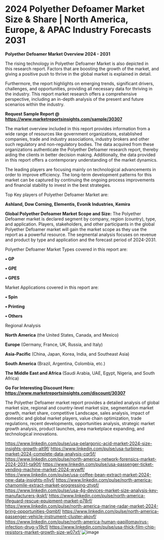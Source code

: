# 2024 Polyether Defoamer Market Size & Share | North America, Europe, & APAC Industry Forecasts 2031

<Strong> Polyether Defoamer Market Overview 2024 - 2031</strong>

The rising technology in Polyether Defoamer Market is also depicted in this research report. Factors that are boosting the growth of the market, and giving a positive push to thrive in the global market is explained in detail.

Furthermore, the report highlights on emerging trends, significant drivers, challenges, and opportunities, providing all necessary data for thriving in the industry. This report market research offers a comprehensive perspective, including an in-depth analysis of the present and future scenarios within the industry.

<strong>Request Sample Report @ <a href=https://www.marketreportsinsights.com/sample/30307>https://www.marketreportsinsights.com/sample/30307</a></strong>

The market overview included in this report provides information from a wide range of resources like government organizations, established companies, trade and industry associations, industry brokers and other such regulatory and non-regulatory bodies. The data acquired from these organizations authenticate the Polyether Defoamer research report, thereby aiding the clients in better decision making. Additionally, the data provided in this report offers a contemporary understanding of the market dynamics.

The leading players are focusing mainly on technological advancements in order to improve efficiency. The long-term development patterns for this market can be captured by continuing the ongoing process improvements and financial stability to invest in the best strategies.

Top Key players of Polyether Defoamer Market are:

<strong>Ashland, Dow Corning, Elementis, Evonik Industries, Kemira</strong>

<strong><b>Global Polyether Defoamer Market Scope and Size:</b></strong>
The Polyether Defoamer market is declared segment by company, region (country), type, and application. Players, stakeholders, and other participants in the global Polyether Defoamer market will gain the market scope as they use the report as a powerful resource. The segmental analysis focuses on revenue and product by type and application and the forecast period of 2024-2031.

Polyether Defoamer Market Types covered in this report are:

<strong>• GP

• GPE

• GPES</strong>

Market Applications covered in this report are:

<strong>• Spin

• Printing

• Others</strong> 

Regional Analysis

<strong>North America</strong> (the United States, Canada, and Mexico)

<strong>Europe</strong> (Germany, France, UK, Russia, and Italy)

<strong>Asia-Pacific</strong> (China, Japan, Korea, India, and Southeast Asia)

<strong>South America</strong> (Brazil, Argentina, Colombia, etc.)

<strong>The Middle East and Africa</strong> (Saudi Arabia, UAE, Egypt, Nigeria, and South Africa)

<strong>Go For Interesting Discount Here: <a href=https://www.marketreportsinsights.com/discount/30307>https://www.marketreportsinsights.com/discount/30307</a></strong>

The Polyether Defoamer market report provides a detailed analysis of global market size, regional and country-level market size, segmentation market growth, market share, competitive Landscape, sales analysis, impact of domestic and global market players, value chain optimization, trade regulations, recent developments, opportunities analysis, strategic market growth analysis, product launches, area marketplace expanding, and technological innovations.

<a href=https://www.linkedin.com/pulse/usa-pelargonic-acid-market-2024-size-insights-growth-alt9f/>https://www.linkedin.com/pulse/usa-pelargonic-acid-market-2024-size-insights-growth-alt9f/</a>
<a href=https://www.linkedin.com/pulse/usa-turbines-market-2024-complete-data-analysis-cqr5f/>https://www.linkedin.com/pulse/usa-turbines-market-2024-complete-data-analysis-cqr5f/</a>
<a href=https://www.linkedin.com/pulse/north-america-network-forensics-market-2024-2031-ta90f/>https://www.linkedin.com/pulse/north-america-network-forensics-market-2024-2031-ta90f/</a>
<a href=https://www.linkedin.com/pulse/usa-passenger-ticket-vending-machine-market-2024-wywff/>https://www.linkedin.com/pulse/usa-passenger-ticket-vending-machine-market-2024-wywff/</a>
<a href=https://www.linkedin.com/pulse/usa-coffee-bean-extract-market-2024-new-data-insights-n1iyf/>https://www.linkedin.com/pulse/usa-coffee-bean-extract-market-2024-new-data-insights-n1iyf/</a>
<a href=https://www.linkedin.com/pulse/north-america-chamomile-extract-market-progressing-ztypf/>https://www.linkedin.com/pulse/north-america-chamomile-extract-market-progressing-ztypf/</a>
<a href=https://www.linkedin.com/pulse/usa-4g-devices-market-size-analysis-key-manufacturers-jkskf/>https://www.linkedin.com/pulse/usa-4g-devices-market-size-analysis-key-manufacturers-jkskf/</a>
<a href=https://www.linkedin.com/pulse/north-america-lifeguard-rescue-equipment-market-p78rf/>https://www.linkedin.com/pulse/north-america-lifeguard-rescue-equipment-market-p78rf/</a>
<a href=https://www.linkedin.com/pulse/north-america-marine-radar-market-2024-bring-opportunities-0qmbf/>https://www.linkedin.com/pulse/north-america-marine-radar-market-2024-bring-opportunities-0qmbf/</a>
<a href=https://www.linkedin.com/pulse/north-america-passenger-vehicle-instrument-cluster-akovf/>https://www.linkedin.com/pulse/north-america-passenger-vehicle-instrument-cluster-akovf/</a>
<a href=https://www.linkedin.com/pulse/north-america-human-papillomavirus-infection-drug-y19cf/>https://www.linkedin.com/pulse/north-america-human-papillomavirus-infection-drug-y19cf/</a>
<a href=https://www.linkedin.com/pulse/usa-thick-film-chip-resistors-market-growth-size-w07xf/>https://www.linkedin.com/pulse/usa-thick-film-chip-resistors-market-growth-size-w07xf/</a>
![image](https://github.com/user-attachments/assets/d6c6fea6-a848-4967-83f7-64f48f691c4c)

